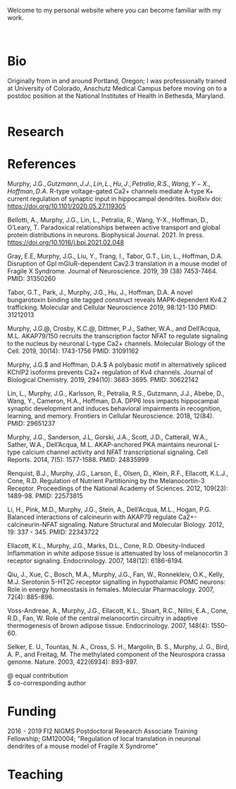 Welcome to my personal website where you can become familiar with my work.
<br>
<br>
<br>
# Bio
Originally from in and around Portland, Oregon; I was professionally trained at University of Colorado, Anschutz Medical Campus before moving on to a postdoc position at the National Institutes of Health in Bethesda, Maryland. 
<br>
<br>
# Research
# References
Murphy, J.G.$, Gutzmann, J.J., Lin, L., Hu, J., Petralia, R.S., Wang, Y-X., Hoffman, D.A.$ R-type voltage-gated Ca2+ channels mediate A-type K+ current regulation of synaptic input in hippocampal dendrites. bioRxiv doi: https://doi.org/10.1101/2020.05.27.119305

Bellotti, A., Murphy, J.G., Lin, L., Petralia, R., Wang, Y-X., Hoffman, D., O’Leary, T. Paradoxical relationships between active transport and global protein distributions in neurons. Biophysical Journal. 2021. In press. https://doi.org/10.1016/j.bpj.2021.02.048

Gray, E.E, Murphy, J.G., Liu, Y., Trang, I., Tabor, G.T., Lin, L., Hoffman, D.A. Disruption of GpI mGluR-dependent Cav2.3 translation in a mouse model of Fragile X Syndrome. Journal of Neuroscience. 2019, 39 (38) 7453-7464. PMID: 31350260

Tabor, G.T., Park, J., Murphy, J.G., Hu, J., Hoffman, D.A. A novel bungarotoxin binding site tagged construct reveals MAPK-dependent Kv4.2 trafficking. Molecular and Cellular Neuroscience 2019, 98:121-130 PMID: 31212013

Murphy, J.G.@, Crosby, K.C.@, Dittmer, P.J., Sather, W.A., and Dell’Acqua, M.L. AKAP79/150 recruits the transcription factor NFAT to regulate signaling to the nucleus by neuronal L-type Ca2+ channels. Molecular Biology of the Cell. 2019, 30(14): 1743-1756 PMID: 31091162

Murphy, J.G.$ and Hoffman, D.A.$ A polybasic motif in alternatively spliced KChIP2 isoforms prevents Ca2+ regulation of Kv4 channels. Journal of Biological Chemistry. 2019, 294(10): 3683-3695. PMID: 30622142

Lin, L., Murphy, J.G., Karlsson, R., Petralia, R.S., Gutzmann, J.J., Abebe, D., Wang, Y., Cameron, H.A., Hoffman, D.A. DPP6 loss impacts hippocampal synaptic development and induces behavioral impairments in recognition, learning, and memory. Frontiers in Cellular Neuroscience. 2018, 12(84). PMID: 29651237

Murphy, J.G., Sanderson, J.L, Gorski, J.A., Scott, J.D., Catterall, W.A., Sather, W.A., Dell’Acqua, M.L. AKAP-anchored PKA maintains neuronal L-type calcium channel activity and NFAT transcriptional signaling. Cell Reports. 2014, 7(5): 1577-1588. PMID: 24835999

Renquist, B.J., Murphy, J.G., Larson, E., Olsen, D., Klein, R.F., Ellacott, K.L.J., Cone, R.D. Regulation of Nutrient Partitioning by the Melanocortin-3 Receptor. Proceedings of the National Academy of Sciences. 2012, 109(23): 1489-98. PMID: 22573815

Li, H., Pink, M.D., Murphy, J.G., Stein, A., Dell’Acqua, M.L., Hogan, P.G. Balanced interactions of calcineurin with AKAP79 regulate Ca2+-calcineurin-NFAT signaling. Nature Structural and Molecular Biology. 2012, 19: 337 - 345. PMID: 22343722

Ellacott, K.L., Murphy, J.G., Marks, D.L., Cone, R.D. Obesity-Induced Inflammation in white adipose tissue is attenuated by loss of melanocortin 3 receptor signaling. Endocrinology. 2007, 148(12): 6186-6194. 

Qiu, J., Xue, C., Bosch, M.A., Murphy, J.G., Fan, W., Ronnekleiv, O.K., Kelly, M.J.  Serotonin 5-HT2C receptor signalling in hypothalamic POMC neurons: Role in energy homeostasis in females. Molecular Pharmacology. 2007, 72(4): 885-896.

Voss-Andreae, A., Murphy, J.G., Ellacott, K.L., Stuart, R.C., Nillni, E.A., Cone, R.D., Fan, W.
Role of the central melanocortin circuitry in adaptive thermogenesis of brown adipose tissue. Endocrinology. 2007, 148(4): 1550-60. 

Selker, E. U., Tountas, N. A., Cross, S. H., Margolin, B. S., Murphy, J. G., Bird, A. P., and Freitag, M. The methylated component of the Neurospora crassa genome. Nature. 2003, 422(6934): 893-897.

@ equal contribution <br>
$ co-corresponding author

# Funding
2016 - 2019	FI2 NIGMS Postdoctoral Research Associate Training Fellowship; GM120004; "Regulation of local translation in neuronal dendrites of a mouse model of Fragile X Syndrome"
# Teaching

